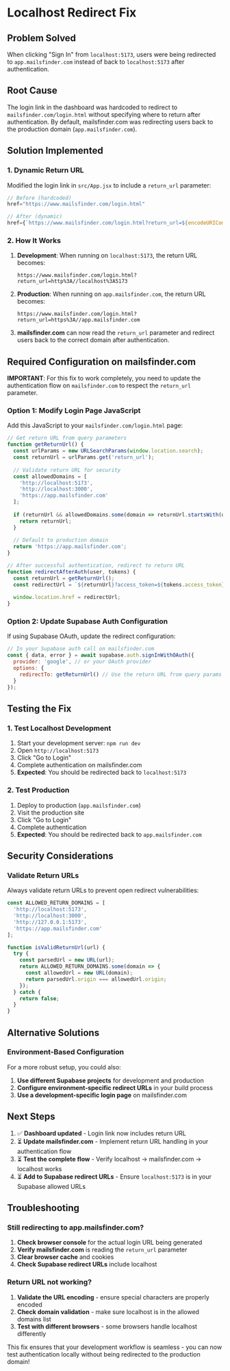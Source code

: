 # Localhost Redirect Fix

## Problem Solved

When clicking "Sign In" from `localhost:5173`, users were being redirected to `app.mailsfinder.com` instead of back to `localhost:5173` after authentication.

## Root Cause

The login link in the dashboard was hardcoded to redirect to `mailsfinder.com/login.html` without specifying where to return after authentication. By default, mailsfinder.com was redirecting users back to the production domain (`app.mailsfinder.com`).

## Solution Implemented

### 1. Dynamic Return URL

Modified the login link in `src/App.jsx` to include a `return_url` parameter:

```javascript
// Before (hardcoded)
href="https://www.mailsfinder.com/login.html"

// After (dynamic)
href={`https://www.mailsfinder.com/login.html?return_url=${encodeURIComponent(window.location.origin)}`}
```

### 2. How It Works

1. **Development**: When running on `localhost:5173`, the return URL becomes:
   ```
   https://www.mailsfinder.com/login.html?return_url=http%3A//localhost%3A5173
   ```

2. **Production**: When running on `app.mailsfinder.com`, the return URL becomes:
   ```
   https://www.mailsfinder.com/login.html?return_url=https%3A//app.mailsfinder.com
   ```

3. **mailsfinder.com** can now read the `return_url` parameter and redirect users back to the correct domain after authentication.

## Required Configuration on mailsfinder.com

**IMPORTANT**: For this fix to work completely, you need to update the authentication flow on `mailsfinder.com` to respect the `return_url` parameter.

### Option 1: Modify Login Page JavaScript

Add this JavaScript to your `mailsfinder.com/login.html` page:

```javascript
// Get return URL from query parameters
function getReturnUrl() {
  const urlParams = new URLSearchParams(window.location.search);
  const returnUrl = urlParams.get('return_url');
  
  // Validate return URL for security
  const allowedDomains = [
    'http://localhost:5173',
    'http://localhost:3000', 
    'https://app.mailsfinder.com'
  ];
  
  if (returnUrl && allowedDomains.some(domain => returnUrl.startsWith(domain))) {
    return returnUrl;
  }
  
  // Default to production domain
  return 'https://app.mailsfinder.com';
}

// After successful authentication, redirect to return URL
function redirectAfterAuth(user, tokens) {
  const returnUrl = getReturnUrl();
  const redirectUrl = `${returnUrl}?access_token=${tokens.access_token}&refresh_token=${tokens.refresh_token}&user_id=${user.id}&email=${encodeURIComponent(user.email)}&name=${encodeURIComponent(user.name)}`;
  
  window.location.href = redirectUrl;
}
```

### Option 2: Update Supabase Auth Configuration

If using Supabase OAuth, update the redirect configuration:

```javascript
// In your Supabase auth call on mailsfinder.com
const { data, error } = await supabase.auth.signInWithOAuth({
  provider: 'google', // or your OAuth provider
  options: {
    redirectTo: getReturnUrl() // Use the return URL from query params
  }
});
```

## Testing the Fix

### 1. Test Localhost Development

1. Start your development server: `npm run dev`
2. Open `http://localhost:5173`
3. Click "Go to Login"
4. Complete authentication on mailsfinder.com
5. **Expected**: You should be redirected back to `localhost:5173`

### 2. Test Production

1. Deploy to production (`app.mailsfinder.com`)
2. Visit the production site
3. Click "Go to Login"
4. Complete authentication
5. **Expected**: You should be redirected back to `app.mailsfinder.com`

## Security Considerations

### Validate Return URLs

Always validate return URLs to prevent open redirect vulnerabilities:

```javascript
const ALLOWED_RETURN_DOMAINS = [
  'http://localhost:5173',
  'http://localhost:3000',
  'http://127.0.0.1:5173',
  'https://app.mailsfinder.com'
];

function isValidReturnUrl(url) {
  try {
    const parsedUrl = new URL(url);
    return ALLOWED_RETURN_DOMAINS.some(domain => {
      const allowedUrl = new URL(domain);
      return parsedUrl.origin === allowedUrl.origin;
    });
  } catch {
    return false;
  }
}
```

## Alternative Solutions

### Environment-Based Configuration

For a more robust setup, you could also:

1. **Use different Supabase projects** for development and production
2. **Configure environment-specific redirect URLs** in your build process
3. **Use a development-specific login page** on mailsfinder.com

## Next Steps

1. ✅ **Dashboard updated** - Login link now includes return URL
2. ⏳ **Update mailsfinder.com** - Implement return URL handling in your authentication flow
3. ⏳ **Test the complete flow** - Verify localhost → mailsfinder.com → localhost works
4. ⏳ **Add to Supabase redirect URLs** - Ensure `localhost:5173` is in your Supabase allowed URLs

## Troubleshooting

### Still redirecting to app.mailsfinder.com?

1. **Check browser console** for the actual login URL being generated
2. **Verify mailsfinder.com** is reading the `return_url` parameter
3. **Clear browser cache** and cookies
4. **Check Supabase redirect URLs** include localhost

### Return URL not working?

1. **Validate the URL encoding** - ensure special characters are properly encoded
2. **Check domain validation** - make sure localhost is in the allowed domains list
3. **Test with different browsers** - some browsers handle localhost differently

This fix ensures that your development workflow is seamless - you can now test authentication locally without being redirected to the production domain!